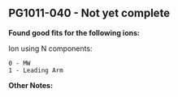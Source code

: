 ## PG1011-040 - Not yet complete
**Found good fits for the following ions:**

Ion using N components:
```
0 - MW
1 - Leading Arm
```


**Other Notes:**

